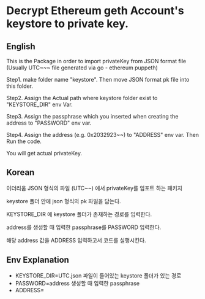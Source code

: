 # Decrypt Ethereum geth Account's keystore to private key.

## English

This is the Package in order to import privateKey from JSON format file (Usually UTC~~~ file generated via go - ethereum puppeth)

Step1. make folder name "keystore". Then move JSON format pk file into this folder.

Step2. Assign the Actual path where keystore folder exist to "KEYSTORE_DIR" env Var.

Step3. Assign the passphrase which you inserted when creating the address to "PASSWORD" env var.

Step4. Assign the address (e.g. 0x2032923~~) to "ADDRESS" env var. Then Run the code.

You will get actual privateKey.

## Korean

이더리움 JSON 형식의 파일 (UTC~~) 에서 privateKey를 임포트 하는 패키지

keystore 폴더 안에 json 형식의 pk 파일을 담는다.

KEYSTORE_DIR 에 keystore 폴더가 존재하는 경로를 입력한다.

address를 생성할 때 입력한 passphrase를 PASSWORD 입력한다.

해당 address 값을 ADDRESS 입력하고서 코드를 실행시킨다.

## Env Explanation

- KEYSTORE_DIR=UTC.json 파일이 들어있는 keystore 폴더가 있는 경로
- PASSWORD=address 생성할 때 입력한 passphrase
- ADDRESS=
